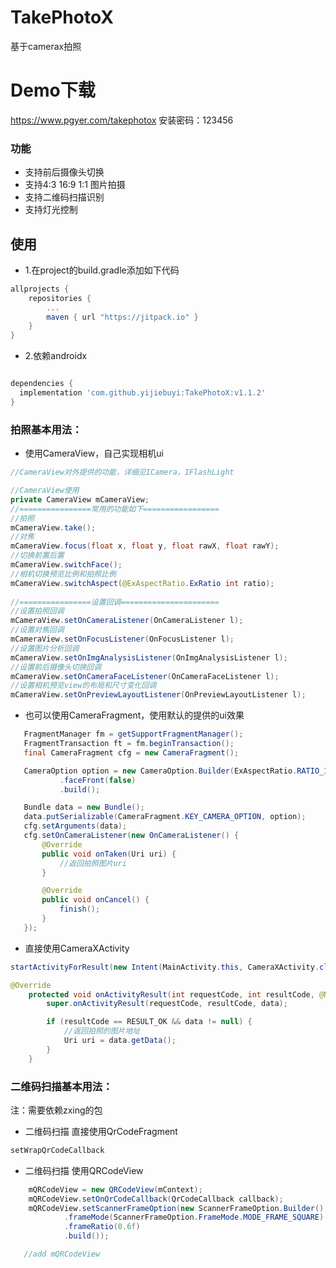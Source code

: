 # TakePhotoX
基于camerax拍照

# Demo下载
https://www.pgyer.com/takephotox
安装密码：123456

### 功能
 - 支持前后摄像头切换
 - 支持4:3 16:9 1:1 图片拍摄
 - 支持二维码扫描识别
 - 支持灯光控制

## 使用
 - 1.在project的build.gradle添加如下代码
```gradle
allprojects {
    repositories {
        ...
        maven { url "https://jitpack.io" }
    }
}
```

 - 2.依赖androidx
```gradle

dependencies {
  implementation 'com.github.yijiebuyi:TakePhotoX:v1.1.2'
}

```

### 拍照基本用法：
- 使用CameraView，自己实现相机ui
```java
//CameraView对外提供的功能，详细见ICamera，IFlashLight

//CameraView使用
private CameraView mCameraView;
//================常用的功能如下=================
//拍照
mCameraView.take();
//对焦
mCameraView.focus(float x, float y, float rawX, float rawY);
//切换前置后置
mCameraView.switchFace();
//相机切换预览比例和拍照比例
mCameraView.switchAspect(@ExAspectRatio.ExRatio int ratio);
    
//================设置回调======================
//设置拍照回调
mCameraView.setOnCameraListener(OnCameraListener l);
//设置对焦回调
mCameraView.setOnFocusListener(OnFocusListener l);    
//设置图片分析回调
mCameraView.setOnImgAnalysisListener(OnImgAnalysisListener l);
//设置前后摄像头切换回调
mCameraView.setOnCameraFaceListener(OnCameraFaceListener l);
//设置相机预览view的布局和尺寸变化回调
mCameraView.setOnPreviewLayoutListener(OnPreviewLayoutListener l);
```



- 也可以使用CameraFragment，使用默认的提供的ui效果
```java
   FragmentManager fm = getSupportFragmentManager();
   FragmentTransaction ft = fm.beginTransaction();
   final CameraFragment cfg = new CameraFragment();

   CameraOption option = new CameraOption.Builder(ExAspectRatio.RATIO_16_9)
           .faceFront(false)
           .build();

   Bundle data = new Bundle();
   data.putSerializable(CameraFragment.KEY_CAMERA_OPTION, option);
   cfg.setArguments(data);
   cfg.setOnCameraListener(new OnCameraListener() {
       @Override
       public void onTaken(Uri uri) {
           //返回拍照图片uri
       }

       @Override
       public void onCancel() {
           finish();
       }
   });
```

- 直接使用CameraXActivity
```java
startActivityForResult(new Intent(MainActivity.this, CameraXActivity.class), 1000);

@Override
    protected void onActivityResult(int requestCode, int resultCode, @Nullable Intent data) {
        super.onActivityResult(requestCode, resultCode, data);

        if (resultCode == RESULT_OK && data != null) {
            //返回拍照的图片地址
            Uri uri = data.getData();
        }
    }
```

### 二维码扫描基本用法：
注：需要依赖zxing的包
- 二维码扫描 直接使用QrCodeFragment
```java
setWrapQrCodeCallback
```
- 二维码扫描 使用QRCodeView
```java
    mQRCodeView = new QRCodeView(mContext);
    mQRCodeView.setOnQrCodeCallback(QrCodeCallback callback);
    mQRCodeView.setScannerFrameOption(new ScannerFrameOption.Builder()
            .frameMode(ScannerFrameOption.FrameMode.MODE_FRAME_SQUARE)
            .frameRatio(0.6f)
            .build());

   //add mQRCodeView
```

